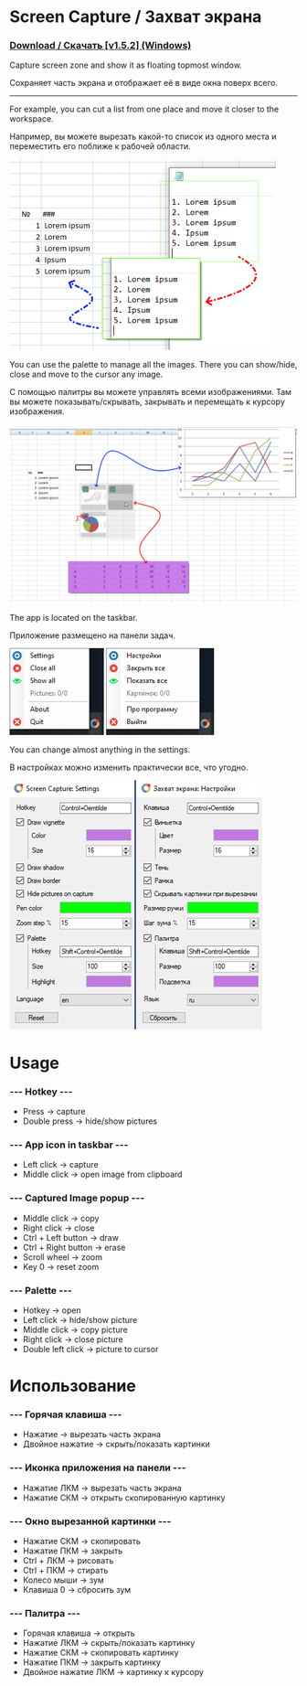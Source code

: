 # Screen Capture / Захват экрана

### [Download / Скачать [v1.5.2] (Windows)](https://github.com/MixelTe/ScreenCapture/releases/download/v1.5.2/ScreenCapture.exe)
Capture screen zone and show it as floating topmost window.

Сохраняет часть экрана и отображает её в виде окна поверх всего.

---

For example, you can cut a list from one place and move it closer to the workspace.

Например, вы можете вырезать какой-то список из одного места и переместить его поближе к рабочей области.

![Screenshot: Capture example](docs/capture.png)

You can use the palette to manage all the images. There you can show/hide, close and move to the cursor any image.

С помощью палитры вы можете управлять всеми изображениями. Там вы можете показывать/скрывать, закрывать и перемещать к курсору изображения.

![Screenshot: Palette](docs/palette.png)

The app is located on the taskbar.

Приложение размещено на панели задач.

![Screenshot: Menu](docs/menu.png) ![Screenshot: Menu](docs/menu_ru.png)

You can change almost anything in the settings.

В настройках можно изменить практически все, что угодно.

![Screenshot: Settings](docs/settings.png)

# Usage

### ---   Hotkey   ---
* Press -> capture
* Double press -> hide/show pictures

### ---   App icon in taskbar   ---
* Left click -> capture
* Middle click -> open image from clipboard

### ---  Captured Image popup   ---
* Middle click -> copy
* Right click -> close
* Ctrl + Left button -> draw
* Ctrl + Right button -> erase
* Scroll wheel -> zoom
* Key 0 -> reset zoom

### ---   Palette   ---
* Hotkey -> open
* Left click -> hide/show picture
* Middle click -> copy picture
* Right click -> close picture
* Double left click -> picture to cursor


# Использование

### ---   Горячая клавиша   ---
* Нажатие -> вырезать часть экрана
* Двойное нажатие -> скрыть/показать картинки

### ---   Иконка приложения на панели   ---
* Нажатие ЛКМ -> вырезать часть экрана
* Нажатие СКМ -> открыть скопированную картинку

### ---  Окно вырезанной картинки   ---
* Нажатие СКМ -> скопировать
* Нажатие ПКМ -> закрыть
* Ctrl + ЛКМ -> рисовать
* Ctrl + ПКМ -> стирать
* Колесо мыши -> зум
* Клавиша 0 -> сбросить зум

### ---   Палитра   ---
* Горячая клавиша -> открыть
* Нажатие ЛКМ -> скрыть/показать картинку
* Нажатие СКМ -> скопировать картинку
* Нажатие ПКМ -> закрыть картинку
* Двойное нажатие ЛКМ -> картинку к курсору
